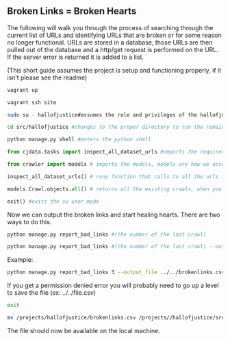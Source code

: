 
## Broken Links = Broken Hearts

The following will walk you through the process of searching through the current list of URLs and identifying URLs that are broken or for some reason no longer functional. URLs are stored in a database, those URLs are then pulled out of the database and a http/get request is performed on the URL. If the server error is returned it is added to a list.


(This short guide assumes the project is setup and functioning properly, if it isn’t please see the readme)

```Bash
vagrant up
```

```Bash
vagrant ssh site
```

```Bash
sudo su - hallofjustice#assumes the role and privileges of the hallofjustice user
```
```Bash
cd src/hallofjustice #changes to the proper directory to run the remaining commands
```

```Bash
python manage.py shell #enters the python shell
```

```Python
from cjdata.tasks import inspect_all_dataset_urls #imports the required function into the shell environment, afterwards the function can be run
```

```Python
from crawler import models # imports the models, models are how we access the data in the database which will be important later
```

```Python
inspect_all_dataset_urls() # runs function that calls to all the urls in the database and checks to make sure the links are still valid.
```

```Python
models.Crawl.objects.all() # returns all the existing crawls, when you run inspect_all_dataset_urls the count of crawls is incremented, remember the last number
```

```Python
exit() #exits the su user mode
```

Now we can output the broken links and start healing hearts.
There are two ways to do this.

```Bash
python manage.py report_bad_links #(the number of the last crawl)
```

```Bash
python manage.py report_bad_links #(the number of the last crawl) --output_file crawl5.csv
```

Example:
```Bash
python manage.py report_bad_links 3 --output_file ../../brokenlinks.csv
```

 If you get a permission denied error you will probably need to go up a level to save the file (ex: ../../file.csv)

```Bash
exit
```

```Bash
mv /projects/hallofjustice/brokenlinks.csv /projects//hallofjustice/src/hallofjustice/.
```

The file should now be available on the local machine.
